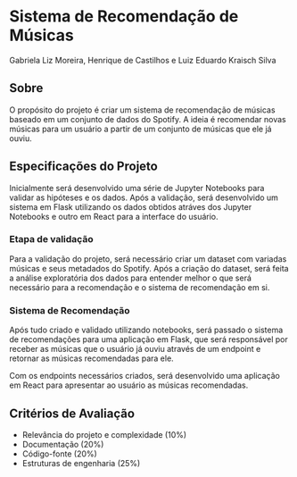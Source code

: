 # Sistema de Recomendação de Músicas

Gabriela Liz Moreira, Henrique de Castilhos e Luiz Eduardo Kraisch Silva

## Sobre

O propósito do projeto é criar um sistema de recomendação de músicas baseado em um conjunto de dados do Spotify. A ideia é recomendar novas músicas para um usuário a partir de um conjunto de músicas que ele já ouviu.

## Especificações do Projeto

Inicialmente será desenvolvido uma série de Jupyter Notebooks para validar as hipóteses e os dados. Após a validação, será desenvolvido um sistema em Flask utilizando os dados obtidos atráves dos Jupyter Notebooks e outro em React para a interface do usuário.

### Etapa de validação

Para a validação do projeto, será necessário criar um dataset com variadas músicas e seus metadados do Spotify. Após a criação do dataset, será feita a análise exploratória dos dados para entender melhor o que será necessário para a recomendação e o sistema de recomendação em si.

### Sistema de Recomendação

Após tudo criado e validado utilizando notebooks, será passado o sistema de recomendações para uma aplicação em Flask, que será responsável por receber as músicas que o usuário já ouviu através de um endpoint e retornar as músicas recomendadas para ele.

Com os endpoints necessários criados, será desenvolvido uma aplicação em React para apresentar ao usuário as músicas recomendadas.

## Critérios de Avaliação

- Relevância do projeto e complexidade (10%)
- Documentação (20%)
- Código-fonte (20%)
- Estruturas de engenharia (25%)
